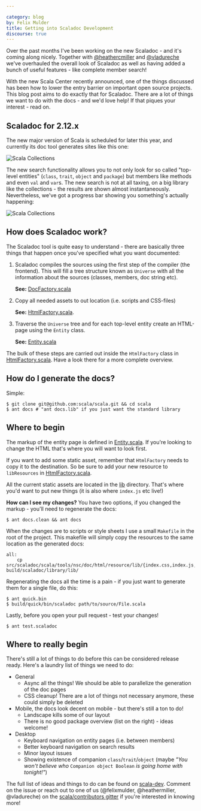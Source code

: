 ```yaml
---

category: blog
by: Felix Mulder
title: Getting into Scaladoc Development
discourse: true
---
```


Over the past months I've been working on the new Scaladoc - and it's coming
along nicely. Together with
[@heathercmiller](https://twitter.com/heathercmiller) and
[@vladureche](https://twitter.com/vladureche) we've overhauled the overall look
of Scaladoc as well as having added a bunch of useful features - like complete
member search!

With the new Scala Center recently announced, one of the things discussed has
been how to lower the entry barrier on important open source projects. This blog
post aims to do exactly that for Scaladoc. There are a lot of things we want
to do with the docs - and we'd love help! If that piques your interest - read on.

## Scaladoc for 2.12.x ##
The new major version of Scala is scheduled for later this year, and currently
its doc tool generates sites like this one:

![Scala Collections](https://i.imgur.com/TOkD4JF.png)

The new search functionality allows you to not only look for so called
"top-level entities" (`class`, `trait`, `object` and `package`) but members like
methods and even `val` and `var`s. The new search is not at all taxing, on a
big library like the collections - the results are shown almost
instantaneously. Nevertheless, we've got a progress bar showing you something's
actually happening:

![Scala Collections](https://imgur.com/jLxcRpx.png)

## How does Scaladoc work? ##
The Scaladoc tool is quite easy to understand - there are basically three things
that happen once you've specified what you want documented:

1. Scaladoc compiles the sources using the first step of the compiler (the
   frontend). This will fill a tree structure known as `Universe` with all the
   information about the sources (classes, members, doc string etc).

   **See:** [DocFactory.scala](https://github.com/scala/scala/blob/2.12.x/src/scaladoc/scala/tools/nsc/doc/DocFactory.scala)

2. Copy all needed assets to out location (i.e. scripts and CSS-files)

   **See:** [HtmlFactory.scala](https://github.com/scala/scala/blob/2.12.x/src/scaladoc/scala/tools/nsc/doc/html/HtmlFactory.scala).

3. Traverse the `Universe` tree and for each top-level entity create an
   HTML-page using the `Entity` class.

   **See:** [Entity.scala](https://github.com/scala/scala/blob/2.12.x/src/scaladoc/scala/tools/nsc/doc/html/page/Entity.scala)

The bulk of these steps are carried out inside the `HtmlFactory` class in
[HtmlFactory.scala](https://github.com/scala/scala/blob/2.12.x/src/scaladoc/scala/tools/nsc/doc/html/HtmlFactory.scala).
Have a look there for a more complete overview.

## How do I generate the docs? ##

Simple:

    $ git clone git@github.com:scala/scala.git && cd scala
    $ ant docs # "ant docs.lib" if you just want the standard library

## Where to begin ##

The markup of the entity page is defined in
[Entity.scala](https://github.com/scala/scala/blob/2.12.x/src/scaladoc/scala/tools/nsc/doc/html/page/Entity.scala).
If you're looking to change the HTML that's where you will want to look first.

If you want to add some static asset, remember that `HtmlFactory` needs to copy
it to the destination. So be sure to add your new resource to `libResources` in
[HtmlFactory.scala](https://github.com/scala/scala/blob/2.12.x/src/scaladoc/scala/tools/nsc/doc/html/HtmlFactory.scala).

All the current static assets are located in the
[lib](https://github.com/scala/scala/tree/2.12.x/src/scaladoc/scala/tools/nsc/doc/html/resource/lib) directory.
That's where you'd want to put new things (it is also where `index.js` etc live!)

**How can I see my changes?** You have two options, if you changed the markup -
you'll need to regenerate the docs:

    $ ant docs.clean && ant docs

When the changes are to scripts or style sheets I use a small `Makefile` in the
root of the project. This makefile will simply copy the resources to the same location
as the generated docs:

    all:
        cp src/scaladoc/scala/tools/nsc/doc/html/resource/lib/{index.css,index.js,template.css,template.js,diagrams.css,diagrams.js} build/scaladoc/library/lib/

Regenerating the docs all the time is a pain - if you just want to generate
them for a single file, do this:

    $ ant quick.bin
    $ build/quick/bin/scaladoc path/to/source/File.scala

Lastly, before you open your pull request - test your changes!

    $ ant test.scaladoc

## Where to really begin ##

There's still a lot of things to do before this can be considered release ready.
Here's a laundry list of things we need to do:

* General
    - Async all the things! We should be able to parallelize the generation of
      the doc pages
    - CSS cleanup! There are a lot of things not necessary anymore, these could
      simply be deleted
* Mobile, the docs look decent on mobile - but there's still a ton to do!
    - Landscape kills some of our layout
    - There is no good package overview (list on the right) - ideas welcome!
* Desktop
    - Keyboard navigation on entity pages (i.e. between members)
    - Better keyboard navigation on search results
    - Minor layout issues
    - Showing existence of companion `class`/`trait`/`object` (maybe *"You
      won't believe who* `Companion object Boolean` *is going home with
      tonight!"*)

The full list of ideas and things to do can be found on
[scala-dev](https://github.com/scala/scala-dev/issues/84). Comment on the issue
or reach out to one of us (@felixmulder, @heathermiller, @vladureche) on the
[scala/contributors gitter](https://gitter.im/scala/contributors) if you're
interested in knowing more!
